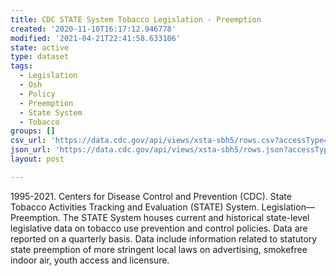 ```yaml
---
title: CDC STATE System Tobacco Legislation - Preemption
created: '2020-11-10T16:17:12.946778'
modified: '2021-04-21T22:41:58.633106'
state: active
type: dataset
tags:
  - Legislation
  - Osh
  - Policy
  - Preemption
  - State System
  - Tobacco
groups: []
csv_url: 'https://data.cdc.gov/api/views/xsta-sbh5/rows.csv?accessType=DOWNLOAD'
json_url: 'https://data.cdc.gov/api/views/xsta-sbh5/rows.json?accessType=DOWNLOAD'
layout: post

---
```

1995-2021. Centers for Disease Control and Prevention (CDC). State Tobacco Activities Tracking and Evaluation (STATE) System. Legislation—Preemption. The STATE System houses current and historical state-level legislative data on tobacco use prevention and control policies.  Data are reported on a quarterly basis. Data include information related to statutory state preemption of more stringent local laws on advertising, smokefree indoor air, youth access and licensure.
